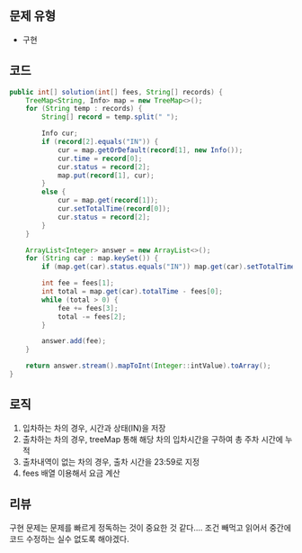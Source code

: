 ## 문제 유형
- 구현

## 코드
```java
public int[] solution(int[] fees, String[] records) {
    TreeMap<String, Info> map = new TreeMap<>();
    for (String temp : records) {
        String[] record = temp.split(" ");

        Info cur;
        if (record[2].equals("IN")) {
            cur = map.getOrDefault(record[1], new Info());
            cur.time = record[0];
            cur.status = record[2];
            map.put(record[1], cur);
        }
        else {
            cur = map.get(record[1]);
            cur.setTotalTime(record[0]);
            cur.status = record[2];
        }
    }

    ArrayList<Integer> answer = new ArrayList<>();
    for (String car : map.keySet()) {
        if (map.get(car).status.equals("IN")) map.get(car).setTotalTime("23:59");

        int fee = fees[1];
        int total = map.get(car).totalTime - fees[0];
        while (total > 0) {
            fee += fees[3];
            total -= fees[2];
        }

        answer.add(fee);
    }

    return answer.stream().mapToInt(Integer::intValue).toArray();
}
```

## 로직
1. 입차하는 차의 경우, 시간과 상태(IN)을 저장
2. 출차하는 차의 경우, treeMap 통해 해당 차의 입차시간을 구하여 총 주차 시간에 누적
3. 출차내역이 없는 차의 경우, 출차 시간을 23:59로 지정
4. fees 배열 이용해서 요금 계산


## 리뷰
구현 문제는 문제를 빠르게 정독하는 것이 중요한 것 같다.... 조건 빼먹고 읽어서 중간에 코드 수정하는 실수 없도록 해야겠다.